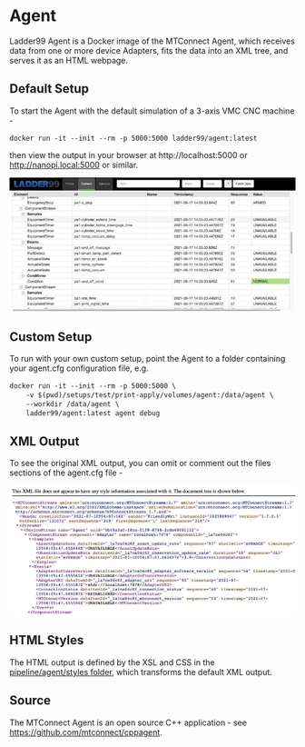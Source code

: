 # Agent

Ladder99 Agent is a Docker image of the MTConnect Agent, which receives data from one or more device Adapters, fits the data into an XML tree, and serves it as an HTML webpage.

## Default Setup

To start the Agent with the default simulation of a 3-axis VMC CNC machine -

    docker run -it --init --rm -p 5000:5000 ladder99/agent:latest

then view the output in your browser at http://localhost:5000 or http://nanopi.local:5000 or similar.

![agent](_images/agent-html.jpg)

## Custom Setup

To run with your own custom setup, point the Agent to a folder containing your agent.cfg configuration file, e.g.

    docker run -it --init --rm -p 5000:5000 \
        -v $(pwd)/setups/test/print-apply/volumes/agent:/data/agent \
        --workdir /data/agent \
        ladder99/agent:latest agent debug

## XML Output

To see the original XML output, you can omit or comment out the files sections of the agent.cfg file -

![agent-xml](_images/agent-xml.jpg)

## HTML Styles

The HTML output is defined by the XSL and CSS in the [pipeline/agent/styles folder](https://github.com/Ladder99/ladder99/tree/main/pipeline/agent/styles), which transforms the default XML output.

## Source

The MTConnect Agent is an open source C++ application - see https://github.com/mtconnect/cppagent.
